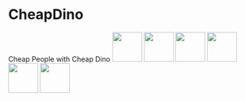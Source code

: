 # CheapDino
Cheap People with Cheap Dino
  [<img src="" width="60" height="60"/>](https://github.com/undefined)  [<img src="" width="60" height="60"/>](https://github.com/TarunTomar122)  [<img src="" width="60" height="60"/>](https://github.com/TarunTomar122)  [<img src="undefined" width="60" height="60"/>](https://github.com/TarunTomar122)  [<img src="undefined" width="60" height="60"/>](https://github.com/TarunTomar122)  [<img src="https://avatars2.githubusercontent.com/u/54112921?v=4" width="60" height="60"/>](https://github.com/TarunTomar122)